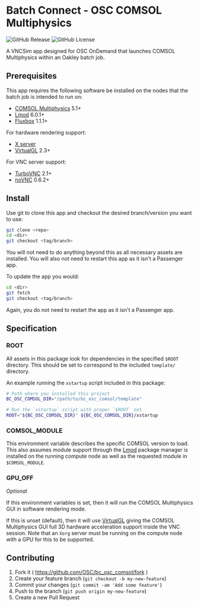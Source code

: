 # Batch Connect - OSC COMSOL Multiphysics

![GitHub Release](https://img.shields.io/github/release/osc/bc_osc_comsol.svg)
![GitHub License](https://img.shields.io/github/license/osc/bc_osc_comsol.svg)

A VNCSim app designed for OSC OnDemand that launches COMSOL Multiphysics within
an Oakley batch job.

## Prerequisites

This app requires the following software be installed on the nodes that the
batch job is intended to run on:

- [COMSOL Multiphysics](https://www.comsol.com/) 5.1+
- [Lmod](https://www.tacc.utexas.edu/research-development/tacc-projects/lmod) 6.0.1+
- [Fluxbox](http://fluxbox.org/) 1.1.1+

For hardware rendering support:

- [X server](https://www.x.org/)
- [VirtualGL](http://www.virtualgl.org/) 2.3+

For VNC server support:

- [TurboVNC](http://www.turbovnc.org/) 2.1+
- [noVNC](https://github.com/novnc/noVNC) 0.6.2+

## Install

Use git to clone this app and checkout the desired branch/version you want to
use:

```sh
git clone <repo>
cd <dir>
git checkout <tag/branch>
```

You will not need to do anything beyond this as all necessary assets are
installed. You will also not need to restart this app as it isn't a Passenger
app.

To update the app you would:

```sh
cd <dir>
git fetch
git checkout <tag/branch>
```

Again, you do not need to restart the app as it isn't a Passenger app.

## Specification

### ROOT

All assets in this package look for dependencies in the specified `$ROOT`
directory. This should be set to correspond to the included `template/`
directory.

An example running the `xstartup` script included in this package:

```sh
# Path where you installed this project
BC_OSC_COMSOL_DIR="/path/to/bc_osc_comsol/template"

# Run the `xstartup` script with proper `$ROOT` set
ROOT="${BC_OSC_COMSOL_DIR}" ${BC_OSC_COMSOL_DIR}/xstartup
```

### COMSOL_MODULE

This environment variable describes the specific COMSOL version to load. This
also assumes module support through the
[Lmod](https://www.tacc.utexas.edu/research-development/tacc-projects/lmod)
package manager is installed on the running compute node as well as the
requested module in `$COMSOL_MODULE`.

### GPU_OFF

*Optional*

If this environment variables is set, then it will run the COMSOL Multiphysics
GUI in software rendering mode.

If this is unset (default), then it will use
[VirtualGL](http://www.virtualgl.org/) giving the COMSOL Multiphysics GUI full
3D hardware acceleration support inside the VNC session. Note that an `Xorg`
server must be running on the compute node with a GPU for this to be supported.

## Contributing

1. Fork it ( https://github.com/OSC/bc_osc_comsol/fork )
2. Create your feature branch (`git checkout -b my-new-feature`)
3. Commit your changes (`git commit -am 'Add some feature'`)
4. Push to the branch (`git push origin my-new-feature`)
5. Create a new Pull Request
